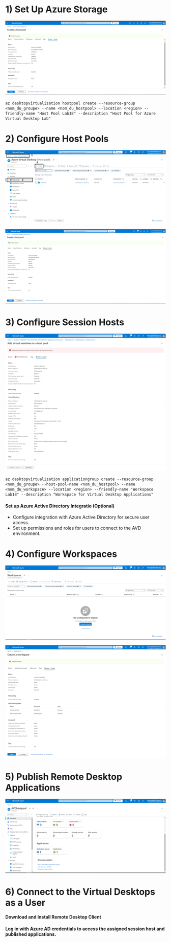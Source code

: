 # 1) Set Up Azure Storage

![alt text](1.png)

```
az desktopvirtualization hostpool create --resource-group <nom_du_groupe> --name <nom_du_hostpool> --location <region> --friendly-name "Host Pool Lab18" --description "Host Pool for Azure Virtual Desktop Lab"

```

# 2) Configure Host Pools

![alt text](2.png)

![alt text](3.png)

# 3) Configure Session Hosts

![alt text](4.png)

```
az desktopvirtualization applicationgroup create --resource-group <nom_du_groupe> --host-pool-name <nom_du_hostpool> --name <nom_du_workspace> --location <region> --friendly-name "Workspace Lab18" --description "Workspace for Virtual Desktop Applications"
```

#### Set up Azure Active Directory Integratio (Optional)

- Configure integration with Azure Active Directory for secure user access.
- Set up permissions and roles for users to connect to the AVD environment.

# 4) Configure Workspaces

![alt text](5.png)

![alt text](6.png)

# 5) Publish Remote Desktop Applications

![alt text](7.png)

# 6) Connect to the Virtual Desktops as a User

#### Download and Install Remote Desktop Client

#### Log in with Azure AD credentials to access the assigned session host and published applications.
